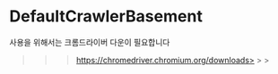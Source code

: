 # DefaultCrawlerBasement
 
사용을 위해서는 크롬드라이버 다운이 필요합니다
> > >https://chromedriver.chromium.org/downloads> > >
